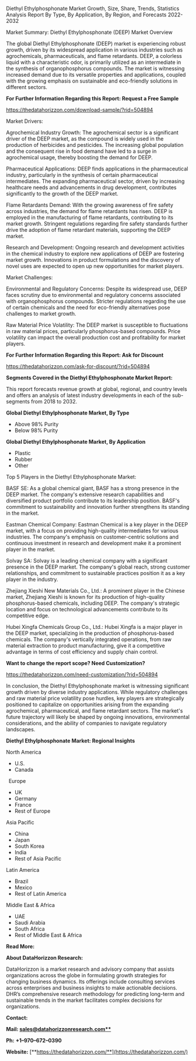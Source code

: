 ﻿Diethyl Ethylphosphonate Market Growth, Size, Share, Trends, Statistics Analysis Report By Type, By Application, By Region, and Forecasts 2022-2032


Market Summary: Diethyl Ethylphosphonate (DEEP) Market Overview

The global Diethyl Ethylphosphonate (DEEP) market is experiencing robust growth, driven by its widespread application in various industries such as agrochemicals, pharmaceuticals, and flame retardants. DEEP, a colorless liquid with a characteristic odor, is primarily utilized as an intermediate in the synthesis of organophosphorus compounds. The market is witnessing increased demand due to its versatile properties and applications, coupled with the growing emphasis on sustainable and eco-friendly solutions in different sectors.

**For Further Information Regarding this Report: Request a Free Sample**	

<https://thedatahorizzon.com/download-sample/?rid=504894>

Market Drivers:

Agrochemical Industry Growth: The agrochemical sector is a significant driver of the DEEP market, as the compound is widely used in the production of herbicides and pesticides. The increasing global population and the consequent rise in food demand have led to a surge in agrochemical usage, thereby boosting the demand for DEEP.

Pharmaceutical Applications: DEEP finds applications in the pharmaceutical industry, particularly in the synthesis of certain pharmaceutical intermediates. The expanding pharmaceutical sector, driven by increasing healthcare needs and advancements in drug development, contributes significantly to the growth of the DEEP market.

Flame Retardants Demand: With the growing awareness of fire safety across industries, the demand for flame retardants has risen. DEEP is employed in the manufacturing of flame retardants, contributing to its market growth. Stringent regulations regarding fire safety standards further drive the adoption of flame retardant materials, supporting the DEEP market.

Research and Development: Ongoing research and development activities in the chemical industry to explore new applications of DEEP are fostering market growth. Innovations in product formulations and the discovery of novel uses are expected to open up new opportunities for market players.

Market Challenges:

Environmental and Regulatory Concerns: Despite its widespread use, DEEP faces scrutiny due to environmental and regulatory concerns associated with organophosphorus compounds. Stricter regulations regarding the use of certain chemicals and the need for eco-friendly alternatives pose challenges to market growth.

Raw Material Price Volatility: The DEEP market is susceptible to fluctuations in raw material prices, particularly phosphorus-based compounds. Price volatility can impact the overall production cost and profitability for market players.

**For Further Information Regarding this Report: Ask for Discount**	

<https://thedatahorizzon.com/ask-for-discount/?rid=504894>

**Segments Covered in the Diethyl Ethylphosphonate Market Report:**

This report forecasts revenue growth at global, regional, and country levels and offers an analysis of latest industry developments in each of the sub-segments from 2018 to 2032.

**Global Diethyl Ethylphosphonate Market, By Type**

- Above 98% Purity
- Below 98% Purity

**Global Diethyl Ethylphosphonate Market, By Application**

- Plastic
- Rubber
- Other

Top 5 Players in the Diethyl Ethylphosphonate Market:

BASF SE: As a global chemical giant, BASF has a strong presence in the DEEP market. The company's extensive research capabilities and diversified product portfolio contribute to its leadership position. BASF's commitment to sustainability and innovation further strengthens its standing in the market.

Eastman Chemical Company: Eastman Chemical is a key player in the DEEP market, with a focus on providing high-quality intermediates for various industries. The company's emphasis on customer-centric solutions and continuous investment in research and development make it a prominent player in the market.

Solvay SA: Solvay is a leading chemical company with a significant presence in the DEEP market. The company's global reach, strong customer relationships, and commitment to sustainable practices position it as a key player in the industry.

Zhejiang Xieshi New Materials Co., Ltd.: A prominent player in the Chinese market, Zhejiang Xieshi is known for its production of high-quality phosphorus-based chemicals, including DEEP. The company's strategic location and focus on technological advancements contribute to its competitive edge.

Hubei Xingfa Chemicals Group Co., Ltd.: Hubei Xingfa is a major player in the DEEP market, specializing in the production of phosphorus-based chemicals. The company's vertically integrated operations, from raw material extraction to product manufacturing, give it a competitive advantage in terms of cost efficiency and supply chain control.

**Want to change the report scope? Need Customization?**

<https://thedatahorizzon.com/need-customization/?rid=504894>

In conclusion, the Diethyl Ethylphosphonate market is witnessing significant growth driven by diverse industry applications. While regulatory challenges and raw material price volatility pose hurdles, key players are strategically positioned to capitalize on opportunities arising from the expanding agrochemical, pharmaceutical, and flame retardant sectors. The market's future trajectory will likely be shaped by ongoing innovations, environmental considerations, and the ability of companies to navigate regulatory landscapes.

**Diethyl Ethylphosphonate Market: Regional Insights**

North America

- U.S.
- Canada

` `Europe

- UK
- Germany
- France
- Rest of Europe

Asia Pacific

- China
- Japan
- South Korea
- India
- Rest of Asia Pacific

Latin America

- Brazil
- Mexico
- Rest of Latin America

Middle East & Africa

- UAE
- Saudi Arabia
- South Africa
- Rest of Middle East & Africa

**Read More:** 


**About DataHorizzon Research:**

DataHorizzon is a market research and advisory company that assists organizations across the globe in formulating growth strategies for changing business dynamics. Its offerings include consulting services across enterprises and business insights to make actionable decisions. DHR’s comprehensive research methodology for predicting long-term and sustainable trends in the market facilitates complex decisions for organizations.

**Contact:**

**Mail: [sales@datahorizzonresearch.com**](mailto:sales@datahorizzonresearch.com)**

**Ph:** **+1–970–672–0390**

**Website:** [**https://thedatahorizzon.com/**](https://thedatahorizzon.com/)

